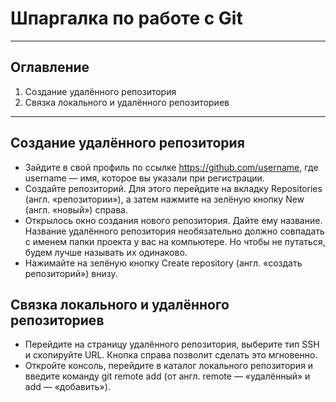 # Шпаргалка по работе с Git
---
## Оглавление
1. Создание удалённого репозитория
2. Связка локального и удалённого репозиториев

---

## Создание удалённого репозитория

* Зайдите в свой профиль по ссылке https://github.com/username, где username — имя, которое вы указали при регистрации.
* Создайте репозиторий. Для этого перейдите на вкладку Repositories (англ. «репозитории»), а затем нажмите на зелёную кнопку New (англ. «новый») справа.
* Открылось окно создания нового репозитория. Дайте ему название. Название удалённого репозитория необязательно должно совпадать с именем папки проекта у вас на компьютере. Но чтобы не путаться, будем лучше называть их одинаково. 
* Нажимайте на зелёную кнопку Create repository (англ. «создать репозиторий») внизу.

## Связка локального и удалённого репозиториев

* Перейдите на страницу удалённого репозитория, выберите тип SSH и скопируйте URL. Кнопка справа позволит сделать это мгновенно.
* Откройте консоль, перейдите в каталог локального репозитория и введите команду git remote add (от англ. remote — «удалённый» и add — «добавить»).